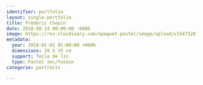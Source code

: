 ```yaml
---
identifier: portfolio
layout: single-portfolio
title: Frédéric Chopin
date: 2018-08-14 00:00:00 -0400
image: https://res.cloudinary.com/npaquet-pastel/image/upload/v1547328115/Frederic%20Chopin%2C%2011%20X%2014%20cm%2C%202018.jpg
metadata:
  year: 2018-01-01 05:00:00 +0000
  dimensions: 28 X 35 cm
  support: Toile de lin
  type: Pastel sec/fusain
categorie: portraits

---
```

